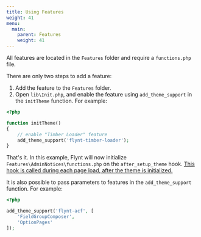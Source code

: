```yaml
---
title: Using Features
weight: 41
menu:
  main:
    parent: Features
    weight: 41
---
```


All features are located in the `Features` folder and require a `functions.php` file.

There are only two steps to add a feature:

1. Add the feature to the `Features` folder.
2. Open `lib\Init.php`, and enable the feature using `add_theme_support` in the `initTheme` function. For example:

```php
<?php

function initTheme()
{
    // enable "Timber Loader" feature
    add_theme_support('flynt-timber-loader');
}
```

That's it. In this example, Flynt will now initialize `Features\AdminNotices\functions.php` on the `after_setup_theme` hook. [This hook is called during each page load, after the theme is initialized.](https://codex.wordpress.org/Plugin_API/Action_Reference/after_setup_theme)

It is also possible to pass parameters to features in the `add_theme_support` function. For example:

```php
<?php

add_theme_support('flynt-acf', [
    'FieldGroupComposer',
    'OptionPages'
]);
```

<!-- TODO: Add example for accessing these parameters within the feature. -->
